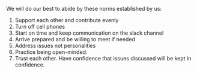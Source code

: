 We will do our best to abide by these norms established by us: 
  1. Support each other and contribute evenly 
  2. Turn off cell phones 
  3. Start on time and keep communication on the slack channel 
  4. Arrive prepared and be willing to meet if needed 
  5. Address issues not personalities
  6. Practice being open-minded.
  7. Trust each other. Have confidence that issues discussed will be kept in confidence.
